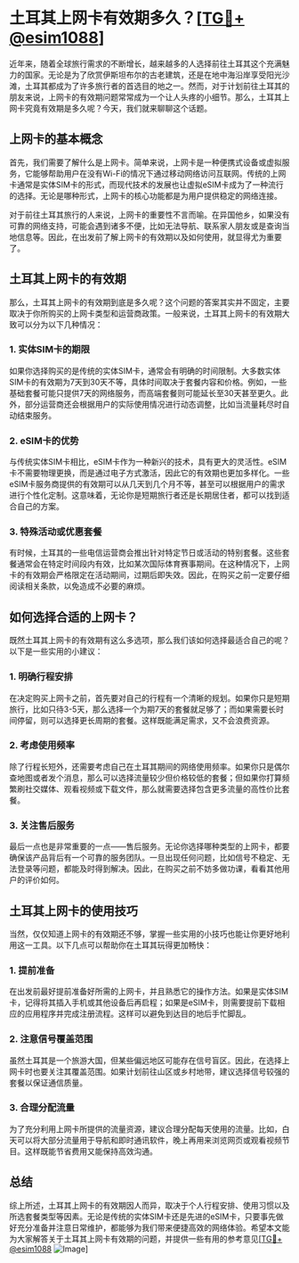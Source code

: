 # 土耳其上网卡有效期多久？[[TG💪+ @esim1088](https://t.me/s/esim1088)]

近年来，随着全球旅行需求的不断增长，越来越多的人选择前往土耳其这个充满魅力的国家。无论是为了欣赏伊斯坦布尔的古老建筑，还是在地中海沿岸享受阳光沙滩，土耳其都成为了许多旅行者的首选目的地之一。然而，对于计划前往土耳其的朋友来说，上网卡的有效期问题常常成为一个让人头疼的小细节。那么，土耳其上网卡究竟有效期是多久呢？今天，我们就来聊聊这个话题。

## 上网卡的基本概念

首先，我们需要了解什么是上网卡。简单来说，上网卡是一种便携式设备或虚拟服务，它能够帮助用户在没有Wi-Fi的情况下通过移动网络访问互联网。传统的上网卡通常是实体SIM卡的形式，而现代技术的发展也让虚拟eSIM卡成为了一种流行的选择。无论是哪种形式，上网卡的核心功能都是为用户提供稳定的网络连接。

对于前往土耳其旅行的人来说，上网卡的重要性不言而喻。在异国他乡，如果没有可靠的网络支持，可能会遇到诸多不便，比如无法导航、联系家人朋友或是查询当地信息等。因此，在出发前了解上网卡的有效期以及如何使用，就显得尤为重要了。

## 土耳其上网卡的有效期

那么，土耳其上网卡的有效期到底是多久呢？这个问题的答案其实并不固定，主要取决于你所购买的上网卡类型和运营商政策。一般来说，土耳其上网卡的有效期大致可以分为以下几种情况：

### 1. 实体SIM卡的期限

如果你选择购买的是传统的实体SIM卡，通常会有明确的时间限制。大多数实体SIM卡的有效期为7天到30天不等，具体时间取决于套餐内容和价格。例如，一些基础套餐可能只提供7天的网络服务，而高端套餐则可能延长至30天甚至更久。此外，部分运营商还会根据用户的实际使用情况进行动态调整，比如当流量耗尽时自动结束服务。

### 2. eSIM卡的优势

与传统实体SIM卡相比，eSIM卡作为一种新兴的技术，具有更大的灵活性。eSIM卡不需要物理更换，而是通过电子方式激活，因此它的有效期也更加多样化。一些eSIM卡服务商提供的有效期可以从几天到几个月不等，甚至可以根据用户的需求进行个性化定制。这意味着，无论你是短期旅行者还是长期居住者，都可以找到适合自己的方案。

### 3. 特殊活动或优惠套餐

有时候，土耳其的一些电信运营商会推出针对特定节日或活动的特别套餐。这些套餐通常会在特定时间段内有效，比如某次国际体育赛事期间。在这种情况下，上网卡的有效期会严格限定在活动期间，过期后即失效。因此，在购买之前一定要仔细阅读相关条款，以免造成不必要的麻烦。

## 如何选择合适的上网卡？

既然土耳其上网卡的有效期有这么多选项，那么我们该如何选择最适合自己的呢？以下是一些实用的小建议：

### 1. 明确行程安排

在决定购买上网卡之前，首先要对自己的行程有一个清晰的规划。如果你只是短期旅行，比如只待3-5天，那么选择一个为期7天的套餐就足够了；而如果需要长时间停留，则可以选择更长周期的套餐。这样既能满足需求，又不会浪费资源。

### 2. 考虑使用频率

除了行程长短外，还需要考虑自己在土耳其期间的网络使用频率。如果你只是偶尔查地图或者发个消息，那么可以选择流量较少但价格较低的套餐；但如果你打算频繁刷社交媒体、观看视频或下载文件，那么就需要选择包含更多流量的高性价比套餐。

### 3. 关注售后服务

最后一点也是非常重要的一点——售后服务。无论你选择哪种类型的上网卡，都要确保该产品背后有一个可靠的服务团队。一旦出现任何问题，比如信号不稳定、无法登录等问题，都能及时得到解决。因此，在购买之前不妨多做功课，看看其他用户的评价如何。

## 土耳其上网卡的使用技巧

当然，仅仅知道上网卡的有效期还不够，掌握一些实用的小技巧也能让你更好地利用这一工具。以下几点可以帮助你在土耳其玩得更加畅快：

### 1. 提前准备

在出发前最好提前准备好所需的上网卡，并且熟悉它的操作方法。如果是实体SIM卡，记得将其插入手机或其他设备后再启程；如果是eSIM卡，则需要提前下载相应的应用程序并完成注册流程。这样可以避免到达目的地后手忙脚乱。

### 2. 注意信号覆盖范围

虽然土耳其是一个旅游大国，但某些偏远地区可能存在信号盲区。因此，在选择上网卡时也要关注其覆盖范围。如果计划前往山区或乡村地带，建议选择信号较强的套餐以保证通信质量。

### 3. 合理分配流量

为了充分利用上网卡所提供的流量资源，建议合理分配每天使用的流量。比如，白天可以将大部分流量用于导航和即时通讯软件，晚上再用来浏览网页或观看视频节目。这样既能节省费用又能保持高效沟通。

## 总结

综上所述，土耳其上网卡的有效期因人而异，取决于个人行程安排、使用习惯以及所选套餐类型等因素。无论是传统的实体SIM卡还是先进的eSIM卡，只要事先做好充分准备并注意日常维护，都能够为我们带来便捷高效的网络体验。希望本文能为大家解答关于土耳其上网卡有效期的问题，并提供一些有用的参考意见[[TG💪+ @esim1088](https://t.me/s/esim1088) ![Image](https://i.postimg.cc/4NQfJmqS/Snipaste-2025-05-13-00-14-12.png)]
